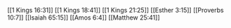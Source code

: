 [[1 Kings 16:31]]
[[1 Kings 18:41]]
[[1 Kings 21:25]]
[[Esther 3:15]]
[[Proverbs 10:7]]
[[Isaiah 65:15]]
[[Amos 6:4]]
[[Matthew 25:41]]
